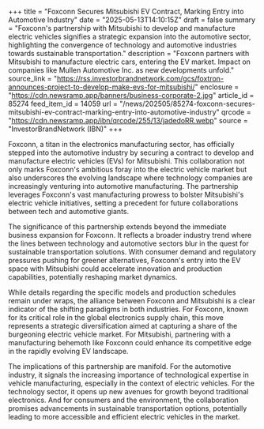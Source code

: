 +++
title = "Foxconn Secures Mitsubishi EV Contract, Marking Entry into Automotive Industry"
date = "2025-05-13T14:10:15Z"
draft = false
summary = "Foxconn's partnership with Mitsubishi to develop and manufacture electric vehicles signifies a strategic expansion into the automotive sector, highlighting the convergence of technology and automotive industries towards sustainable transportation."
description = "Foxconn partners with Mitsubishi to manufacture electric cars, entering the EV market. Impact on companies like Mullen Automotive Inc. as new developments unfold."
source_link = "https://rss.investorbrandnetwork.com/gcs/foxtron-announces-project-to-develop-make-evs-for-mitsubishi/"
enclosure = "https://cdn.newsramp.app/banners/business-corporate-2.jpg"
article_id = 85274
feed_item_id = 14059
url = "/news/202505/85274-foxconn-secures-mitsubishi-ev-contract-marking-entry-into-automotive-industry"
qrcode = "https://cdn.newsramp.app/ibn/qrcode/255/13/jadedoRR.webp"
source = "InvestorBrandNetwork (IBN)"
+++

<p>Foxconn, a titan in the electronics manufacturing sector, has officially stepped into the automotive industry by securing a contract to develop and manufacture electric vehicles (EVs) for Mitsubishi. This collaboration not only marks Foxconn's ambitious foray into the electric vehicle market but also underscores the evolving landscape where technology companies are increasingly venturing into automotive manufacturing. The partnership leverages Foxconn's vast manufacturing prowess to bolster Mitsubishi's electric vehicle initiatives, setting a precedent for future collaborations between tech and automotive giants.</p><p>The significance of this partnership extends beyond the immediate business expansion for Foxconn. It reflects a broader industry trend where the lines between technology and automotive sectors blur in the quest for sustainable transportation solutions. With consumer demand and regulatory pressures pushing for greener alternatives, Foxconn's entry into the EV space with Mitsubishi could accelerate innovation and production capabilities, potentially reshaping market dynamics.</p><p>While details regarding the specific models and production schedules remain under wraps, the alliance between Foxconn and Mitsubishi is a clear indicator of the shifting paradigms in both industries. For Foxconn, known for its critical role in the global electronics supply chain, this move represents a strategic diversification aimed at capturing a share of the burgeoning electric vehicle market. For Mitsubishi, partnering with a manufacturing behemoth like Foxconn could enhance its competitive edge in the rapidly evolving EV landscape.</p><p>The implications of this partnership are manifold. For the automotive industry, it signals the increasing importance of technological expertise in vehicle manufacturing, especially in the context of electric vehicles. For the technology sector, it opens up new avenues for growth beyond traditional electronics. And for consumers and the environment, the collaboration promises advancements in sustainable transportation options, potentially leading to more accessible and efficient electric vehicles in the market.</p>